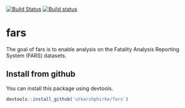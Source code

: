 
<!-- README.md is generated from README.Rmd. Please edit that file -->
[![Build Status](https://travis-ci.org/utkarshphirke/fars.svg?branch=master)](https://travis-ci.org/utkarshphirke/fars) [![Build status](https://ci.appveyor.com/api/projects/status/5ko1tqvtsah53nmg?svg=true)](https://ci.appveyor.com/project/utkarshphirke/fars)

fars
====

The goal of fars is to enable analysis on the Fatality Analysis Reporting System (FARS) datasets.

Install from github
-------------------

You can install this package using devtools.

``` r
devtools::install_github('utkarshphirke/fars')
```
